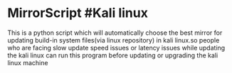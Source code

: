 # MirrorScript #Kali linux

This is a python script which will automatically choose the best mirror for updating build-in system files(via linux repository) in kali linux.so people who are facing
slow update speed issues or latency issues while updating the kali linux can run this program before updating or upgrading the kali linux machine

